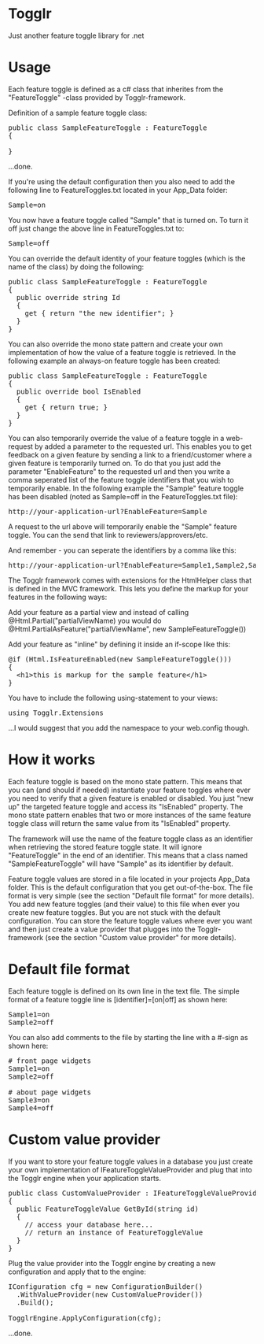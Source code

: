 Togglr
======
Just another feature toggle library for .net

Usage
======
Each feature toggle is defined as a c# class that inherites from the "FeatureToggle" -class provided by Togglr-framework.

Definition of a sample feature toggle class:

<pre>
public class SampleFeatureToggle : FeatureToggle
{

}
</pre>

...done.

If you're using the default configuration then you also need to add the following line to FeatureToggles.txt located in your App_Data folder:

<pre>Sample=on</pre>

You now have a feature toggle called "Sample" that is turned on. To turn it off just change the above line in FeatureToggles.txt to:

<pre>Sample=off</pre>

You can override the default identity of your feature toggles (which is the name of the class) by doing the following:

<pre>
public class SampleFeatureToggle : FeatureToggle
{
  public override string Id
  {
    get { return "the new identifier"; }
  }
}
</pre>

You can also override the mono state pattern and create your own implementation of how the value of a feature toggle is retrieved. In the following example an always-on feature toggle has been created:

<pre>
public class SampleFeatureToggle : FeatureToggle
{
  public override bool IsEnabled
  {
    get { return true; }
  }
}
</pre>

You can also temporarily override the value of a feature toggle in a web-request by added a parameter to the requested url. This enables you to get feedback on a given feature by sending a link to a friend/customer where a given feature is temporarily turned on. To do that you just add the parameter "EnableFeature" to the requested url and then you write a comma seperated list of the feature toggle identifiers that you wish to temporarily enable. In the following example the "Sample" feature toggle has been disabled (noted as Sample=off in the FeatureToggles.txt file):

<pre>http://your-application-url?EnableFeature=Sample</pre>

A request to the url above will temporarily enable the "Sample" feature toggle. You can the send that link to reviewers/approvers/etc.

And remember - you can seperate the identifiers by a comma like this:

<pre>http://your-application-url?EnableFeature=Sample1,Sample2,Sample3</pre>

The Togglr framework comes with extensions for the HtmlHelper class that is defined in the MVC framework. This lets you define the markup for your features in the following ways:

Add your feature as a partial view and instead of calling @Html.Partial("partialViewName) you would do @Html.PartialAsFeature("partialViewName", new SampleFeatureToggle())

Add your feature as "inline" by defining it inside an if-scope like this:

<pre>
@if (Html.IsFeatureEnabled(new SampleFeatureToggle()))
{
  &lt;h1&gt;this is markup for the sample feature&lt;/h1&gt;
}
</pre>

You have to include the following using-statement to your views:

<pre>using Togglr.Extensions</pre>

...I would suggest that you add the namespace to your web.config though.

How it works
======
Each feature toggle is based on the mono state pattern. This means that you can (and should if needed) instantiate your feature toggles where ever you need to verify that a given feature is enabled or disabled. You just "new up" the targeted feature toggle and access its "IsEnabled" property. The mono state pattern enables that two or more instances of the same feature toggle class will return the same value from its "IsEnabled" property. 

The framework will use the name of the feature toggle class as an identifier when retrieving the stored feature toggle state. It will ignore "FeatureToggle" in the end of an identifier. This means that a class named "SampleFeatureToggle" will have "Sample" as its identifier by default.

Feature toggle values are stored in a file located in your projects App_Data folder. This is the default configuration that you get out-of-the-box. The file format is very simple (see the section "Default file format" for more details). You add new feature toggles (and their value) to this file when ever you create new feature toggles. But you are not stuck with the default configuration. You can store the feature toggle values where ever you want and then just create a value provider that plugges into the Togglr-framework (see the section "Custom value provider" for more details).

Default file format
======
Each feature toggle is defined on its own line in the text file. The simple format of a feature toggle line is [identifier]=[on|off] as shown here:

<pre>
Sample1=on
Sample2=off
</pre>

You can also add comments to the file by starting the line with a #-sign as shown here:

<pre>
# front page widgets
Sample1=on
Sample2=off

# about page widgets
Sample3=on
Sample4=off
</pre>

Custom value provider
======
If you want to store your feature toggle values in a database you just create your own implementation of IFeatureToggleValueProvider and plug that into the Togglr engine when your application starts.

<pre>
public class CustomValueProvider : IFeatureToggleValueProvider
{
  public FeatureToggleValue GetById(string id)
  {
    // access your database here...
    // return an instance of FeatureToggleValue
  }
}
</pre>

Plug the value provider into the Togglr engine by creating a new configuration and apply that to the engine:

<pre>
IConfiguration cfg = new ConfigurationBuilder()
  .WithValueProvider(new CustomValueProvider())
  .Build();

TogglrEngine.ApplyConfiguration(cfg);
</pre>

...done.
